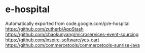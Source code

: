 # e-hospital
Automatically exported from code.google.com/p/e-hospital
https://github.com/zutherb/AppStash
https://github.com/chaokunyang/microservices-event-sourcing
https://github.com/inspire-software/yes-cart</br>
https://github.com/commercetools/commercetools-sunrise-java
